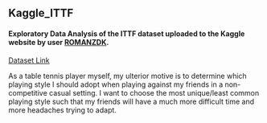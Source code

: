 ## Kaggle_ITTF

#### Exploratory Data Analysis of the ITTF dataset uploaded to the Kaggle website by user **<u>ROMANZDK</u>**.

[Dataset Link](https://www.kaggle.com/datasets/romanzdk/ittf-table-tennis-player-rankings-and-information)



As a table tennis player myself, my ulterior motive is to determine which playing style I should adopt when playing against my friends in a non-competitive casual setting. I want to choose the most unique/least common playing style such that my friends will have a much more difficult time and more headaches trying to adapt.